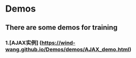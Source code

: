 # Demos
## There are some demos for training<br>
### 1.[AJAX实例] (https://wind-wang.github.io/Demos/demos/AJAX_demo.html)
